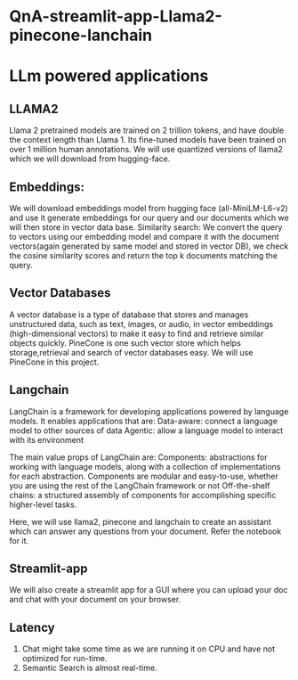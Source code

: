 # QnA-streamlit-app-Llama2-pinecone-lanchain

# LLm powered applications

## LLAMA2
Llama 2 pretrained models are trained on 2 trillion tokens, and have double the context length than Llama 1. 
Its fine-tuned models have been trained on over 1 million human annotations.
We will use quantized versions of llama2 which we will download from hugging-face.


## Embeddings:
We will download embeddings model from hugging face (all-MiniLM-L6-v2) and use it generate embeddings for our query and our documents which we will then store in vector data base.
Similarity search:
We convert the query to vectors using our embedding model and compare it with the document vectors(again generated by same model and stored in vector DB), we check the cosine similarity scores and return the top k documents matching the query.

## Vector Databases
A vector database is a type of database that stores and manages unstructured data, such as text, images, or audio, in vector embeddings (high-dimensional vectors) to make it easy to find and retrieve similar objects quickly.
PineCone is one such vector store which helps storage,retrieval and search of vector databases easy. We will use PineCone in this project.

## Langchain
LangChain is a framework for developing applications powered by language models. It enables applications that are:
Data-aware: connect a language model to other sources of data
Agentic: allow a language model to interact with its environment

The main value props of LangChain are:
Components: abstractions for working with language models, along with a collection of implementations for each abstraction. Components are modular and easy-to-use, whether you are using the rest of the LangChain framework or not
Off-the-shelf chains: a structured assembly of components for accomplishing specific higher-level tasks.

Here, we will use llama2, pinecone and langchain to create an assistant which can answer any questions from your document.
Refer the notebook for it.

## Streamlit-app
We will also create a streamlit app for a GUI where you can upload your doc and chat with your document on your browser.

## Latency
1. Chat might take some time as we are running it on CPU and have not optimized for run-time.
2. Semantic Search is almost real-time.
